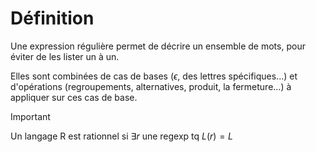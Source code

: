 # Définition

Une expression régulière permet de décrire un ensemble de mots, pour éviter de les lister un à un.

Elles sont combinées de cas de bases ($\epsilon$, des lettres spécifiques...) et d'opérations (regroupements, alternatives, produit, la fermeture...) à appliquer sur ces cas de base.

> [!IMPORTANT]
> Un langage R est rationnel si $\exists r$ une regexp tq $L(r)=L$
